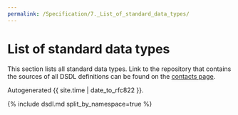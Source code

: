 ```yaml
---
permalink: /Specification/7._List_of_standard_data_types/
---
```


# List of standard data types

This section lists all standard data types.
Link to the repository that contains the sources of all DSDL definitions
can be found on the [contacts page](/Contact).

Autogenerated {{ site.time | date_to_rfc822 }}.

{% include dsdl.md split_by_namespace=true %}
